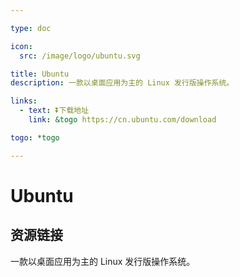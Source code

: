 ```yaml
---

type: doc

icon:
  src: /image/logo/ubuntu.svg

title: Ubuntu
description: 一款以桌面应用为主的 Linux 发行版操作系统。

links:
  - text: ⏬下载地址
    link: &togo https://cn.ubuntu.com/download

togo: *togo

---
```


<ShowLogo />

# Ubuntu

<ShowBreadcrumb />

## 资源链接

<ShowLinks />

一款以桌面应用为主的 Linux 发行版操作系统。
